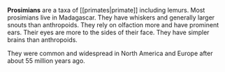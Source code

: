 **Prosimians** are a taxa of [[primates|primate]] including lemurs. Most prosimians live in Madagascar. They have whiskers and generally larger snouts than anthropoids. They rely on olfaction more and have prominent ears. Their eyes are more to the sides of their face. They have simpler brains than anthropoids.

They were common and widespread in North America and Europe after about 55 million years ago.